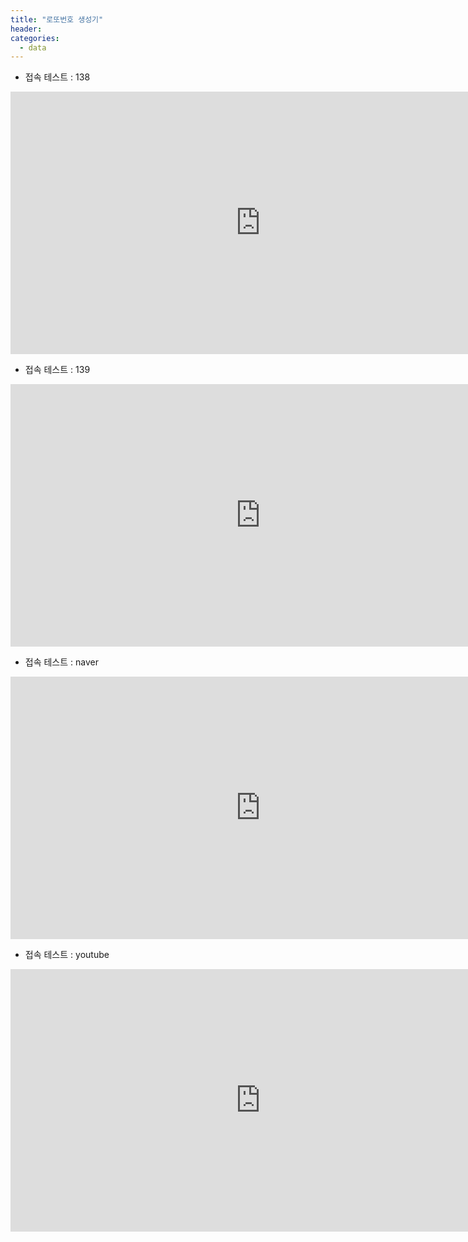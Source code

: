 ```yaml
---
title: "로또번호 생성기"
header:
categories: 
  - data
---
```



+ 접속 테스트 : 138
<iframe width="800" height="420" src="http://218.155.162.138/home/lotto" frameborder="0"  allowfullscreen></iframe> 

+ 접속 테스트 : 139
<iframe width="800" height="420" src="http://218.155.162.139/home/lotto" frameborder="0"  allowfullscreen></iframe> 

+ 접속 테스트 : naver
<iframe width="800" height="420" src="http://www.naver.com" frameborder="0"  allowfullscreen></iframe> 

+ 접속 테스트 : youtube
<iframe width="800" height="420" src="http://www.youtube.com" frameborder="0"  allowfullscreen></iframe> 
